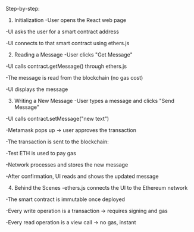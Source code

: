 Step-by-step:


1) Initialization
  -User opens the React web page

  -UI asks the user for a smart contract address

  -UI connects to that smart contract using ethers.js

2) Reading a Message
  -User clicks "Get Message"

  -UI calls contract.getMessage() through ethers.js

  -The message is read from the blockchain (no gas cost)

  -UI displays the message

3) Writing a New Message
  -User types a message and clicks "Send Message"

  -UI calls contract.setMessage("new text")

  -Metamask pops up → user approves the transaction

  -The transaction is sent to the blockchain:

  -Test ETH is used to pay gas

  -Network processes and stores the new message

  -After confirmation, UI reads and shows the updated message

4) Behind the Scenes
  -ethers.js connects the UI to the Ethereum network

  -The smart contract is immutable once deployed

  -Every write operation is a transaction → requires signing and gas

  -Every read operation is a view call → no gas, instant
